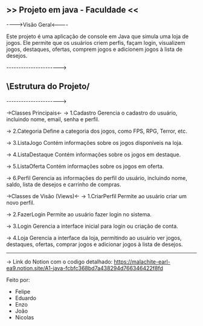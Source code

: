 ## >> Projeto em java - Faculdade << ##
   ---->Visão Geral<----
   
   Este projeto é uma aplicação de console em Java que simula uma loja de jogos. Ele permite que os usuários criem perfis, façam login, visualizem jogos, destaques,       ofertas, comprem jogos e adicionem jogos à lista de desejos.

   \---------------------->
 ## \Estrutura do Projeto/ ##
   \---------------------->

   ->Classes Principais<-
-> 1.Cadastro
      Gerencia o cadastro do usuário, incluindo nome, email, senha e perfil.

-> 2.Categoria
      Define a categoria dos jogos, como FPS, RPG, Terror, etc.

-> 3.ListaJogo
      Contém informações sobre os jogos disponíveis na loja.

-> 4.ListaDestaque
      Contém informações sobre os jogos em destaque.

-> 5.ListaOferta
      Contém informações sobre os jogos em oferta.

-> 6.Perfil
      Gerencia as informações do perfil do usuário, incluindo nome, saldo, lista de desejos e carrinho de compras.


   ->Classes de Visão (Views)<-
-> 1.CriarPerfil
Permite ao usuário criar um novo perfil.

-> 2.FazerLogin
Permite ao usuário fazer login no sistema.

-> 3.Login
Gerencia a interface inicial para login ou criação de conta.

-> 4.Loja
Gerencia a interface da loja, permitindo ao usuário ver jogos, destaques, ofertas, comprar jogos e adicionar jogos à lista de desejos.

------------------------------------------------------------------------------------------------------------------------------------------------------------------------
-> Link do Notion com o codigo detalhado: https://malachite-earl-ea9.notion.site/A1-java-fcbfc368bd7a438294d766346422f8fd

Feito por:
- Felipe
- Eduardo
- Enzo
- João
- Nicolas
